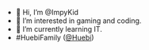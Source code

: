 - 👋 Hi, I’m @ImpyKid
- 👀 I’m interested in gaming and coding.
- 🌱 I’m currently learning IT.
- #HuebiFamily ([@Huebi](https://youtube.com/@huebi))

<!---
ImpyKid/ImpyKid is a ✨ special ✨ repository because its `README.md` (this file) appears on your GitHub profile.
You can click the Preview link to take a look at your changes.
--->
